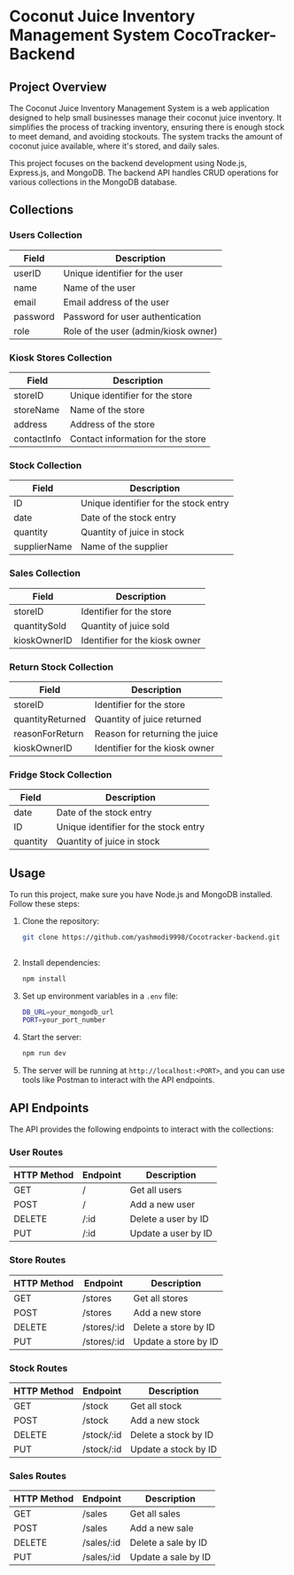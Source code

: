 # Coconut Juice Inventory Management System CocoTracker- Backend

## Project Overview

The Coconut Juice Inventory Management System is a web application designed to help small businesses manage their coconut juice inventory. It simplifies the process of tracking inventory, ensuring there is enough stock to meet demand, and avoiding stockouts. The system tracks the amount of coconut juice available, where it's stored, and daily sales.

This project focuses on the backend development using Node.js, Express.js, and MongoDB. The backend API handles CRUD operations for various collections in the MongoDB database.

## Collections

### Users Collection

| Field    | Description                     |
|----------|---------------------------------|
| userID   | Unique identifier for the user  |
| name     | Name of the user                |
| email    | Email address of the user       |
| password | Password for user authentication|
| role     | Role of the user (admin/kiosk owner) |

### Kiosk Stores Collection

| Field       | Description                             |
|-------------|-----------------------------------------|
| storeID     | Unique identifier for the store         |
| storeName   | Name of the store                       |
| address     | Address of the store                    |
| contactInfo | Contact information for the store       |

### Stock Collection

| Field       | Description                             |
|-------------|-----------------------------------------|
| ID          | Unique identifier for the stock entry   |
| date        | Date of the stock entry                 |
| quantity    | Quantity of juice in stock              |
| supplierName| Name of the supplier                    |

### Sales Collection

| Field        | Description                              |
|--------------|------------------------------------------|
| storeID      | Identifier for the store                 |
| quantitySold | Quantity of juice sold                   |
| kioskOwnerID | Identifier for the kiosk owner           |

### Return Stock Collection

| Field          | Description                              |
|----------------|------------------------------------------|
| storeID        | Identifier for the store                 |
| quantityReturned | Quantity of juice returned             |
| reasonForReturn | Reason for returning the juice          |
| kioskOwnerID   | Identifier for the kiosk owner           |


### Fridge Stock Collection

| Field    | Description                     |
|----------|---------------------------------|
| date     | Date of the stock entry         |
| ID       | Unique identifier for the stock entry  |
| quantity | Quantity of juice in stock      |

## Usage

To run this project, make sure you have Node.js and MongoDB installed. Follow these steps:

1. Clone the repository:
   ```sh
   git clone https://github.com/yashmodi9998/Cocotracker-backend.git
  
   ```

2. Install dependencies:
   ```sh
   npm install
   ```

3. Set up environment variables in a `.env` file:
   ```sh
   DB_URL=your_mongodb_url
   PORT=your_port_number
   ```

4. Start the server:
   ```sh
   npm run dev
   ```

5. The server will be running at `http://localhost:<PORT>`, and you can use tools like Postman to interact with the API endpoints.

## API Endpoints

The API provides the following endpoints to interact with the collections:

### User Routes

| HTTP Method | Endpoint | Description           |
|-------------|----------|-----------------------|
| GET         | /        | Get all users         |
| POST        | /        | Add a new user        |
| DELETE      | /:id     | Delete a user by ID   |
| PUT         | /:id     | Update a user by ID   |

### Store Routes

| HTTP Method | Endpoint      | Description             |
|-------------|---------------|-------------------------|
| GET         | /stores       | Get all stores          |
| POST        | /stores       | Add a new store         |
| DELETE      | /stores/:id   | Delete a store by ID    |
| PUT         | /stores/:id   | Update a store by ID    |

### Stock Routes

| HTTP Method | Endpoint      | Description            |
|-------------|---------------|------------------------|
| GET         | /stock        | Get all stock          |
| POST        | /stock        | Add a new stock        |
| DELETE      | /stock/:id    | Delete a stock by ID   |
| PUT         | /stock/:id    | Update a stock by ID   |

### Sales Routes

| HTTP Method | Endpoint      | Description            |
|-------------|---------------|------------------------|
| GET         | /sales        | Get all sales          |
| POST        | /sales        | Add a new sale         |
| DELETE      | /sales/:id    | Delete a sale by ID    |
| PUT         | /sales/:id    | Update a sale by ID    |

